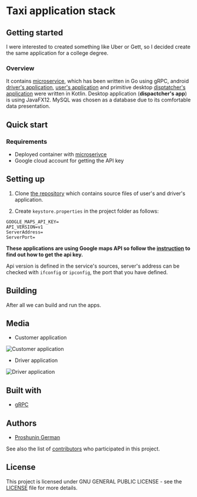 # Taxi application stack

## Getting started

I were interested to created something like Uber or Gett, so I decided 
create the same application for a college degree. 

### Overview
It contains [microservice](https://github.com/anonlatte/taxiGrpcService), 
which has been written in Go using gRPC, android
[driver's application](https://github.com/anonlatte/TaxiService/tree/master/drivers_app),
[user's application](https://github.com/anonlatte/TaxiService/tree/master/customers_app)
and primitive desktop [disptatcher's application](https://github.com/anonlatte/DispatcherApp) were written in Kotlin.
Desktop application (__dispactcher's app__) is using JavaFX12. 
MySQL was chosen as a database due to its comfortable data presentation.

## Quick start

### Requirements

- Deployed container with [microserivce](https://github.com/anonlatte/taxiGrpcService)
- Google cloud account for getting the API key

## Setting up

1. Clone [the repository](https://github.com/anonlatte/TaxiService) which contains source files of user's and driver's application.

2. Create ```keystore.properties``` in the project folder as follows:
``` 
GOOGLE_MAPS_API_KEY=
API_VERSION=v1
ServerAddress=
ServerPort=
```
**These applications are using Google maps API so follow the [instruction](https://developers.google.com/maps/documentation/embed/get-api-key) 
to find out how to get the api key.**

Api version is defined in the service's sources, server's address 
can be checked with ```ifconfig``` or ```ipconfig```, the port that 
you have defined.

## Building 

After all we can build and run the apps. 

## Media

- Customer application

![Customer application](https://i.imgur.com/PMOEN0N.png)
- Driver application

![Driver application](https://i.imgur.com/iBs5TJh.png) 

## Built with

- [gRPC](https://grpc.io/)

## Authors

- [Proshunin German](https://www.linkedin.com/in/anonlatte/)

See also the list of [contributors](https://github.com/anonlatte/TaxiService/graphs/contributors) who participated in this project.


## License

This project is licensed under GNU GENERAL PUBLIC LICENSE - see the [LICENSE](LICENSE) file for more details.